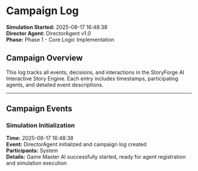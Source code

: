 # Campaign Log

**Simulation Started:** 2025-08-17 16:48:38  
**Director Agent:** DirectorAgent v1.0  
**Phase:** Phase 1 - Core Logic Implementation  

## Campaign Overview

This log tracks all events, decisions, and interactions in the StoryForge AI Interactive Story Engine.
Each entry includes timestamps, participating agents, and detailed event descriptions.

---

## Campaign Events

### Simulation Initialization
**Time:** 2025-08-17 16:48:38  
**Event:** DirectorAgent initialized and campaign log created  
**Participants:** System  
**Details:** Game Master AI successfully started, ready for agent registration and simulation execution

